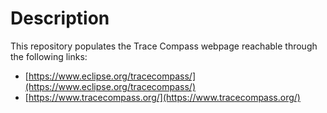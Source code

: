 # Description

This repository populates the Trace Compass webpage reachable through the following links:

- [https://www.eclipse.org/tracecompass/](https://www.eclipse.org/tracecompass/)
- [https://www.tracecompass.org/](https://www.tracecompass.org/)
